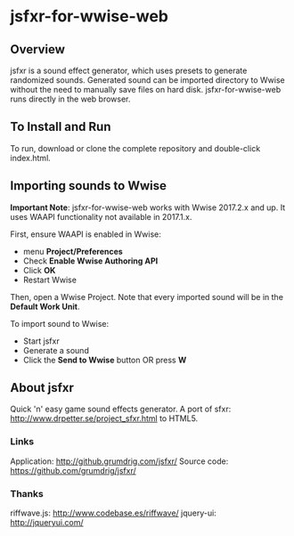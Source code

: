 # jsfxr-for-wwise-web

## Overview

jsfxr is a sound effect generator, which uses presets to generate randomized sounds. Generated sound can be imported directory to Wwise without the need to manually save files on hard disk. jsfxr-for-wwise-web runs directly in the web browser.

## To Install and Run

To run, download or clone the complete repository and double-click index.html.

## Importing sounds to Wwise

**Important Note**: jsfxr-for-wwise-web works with Wwise 2017.2.x and up. It uses WAAPI functionality not available in 2017.1.x.

First, ensure WAAPI is enabled in Wwise:
 - menu **Project/Preferences**
 - Check **Enable Wwise Authoring API**
 - Click **OK**
 - Restart Wwise

Then, open a Wwise Project. Note that every imported sound will be in the **Default Work Unit**.

To import sound to Wwise:
 - Start jsfxr
 - Generate a sound
 - Click the **Send to Wwise** button OR press **W**

## About jsfxr

Quick 'n' easy game sound effects generator.
A port of sfxr: http://www.drpetter.se/project_sfxr.html to HTML5.


### Links

Application:  http://github.grumdrig.com/jsfxr/
Source code:  https://github.com/grumdrig/jsfxr/


### Thanks

riffwave.js: http://www.codebase.es/riffwave/
jquery-ui:   http://jqueryui.com/
